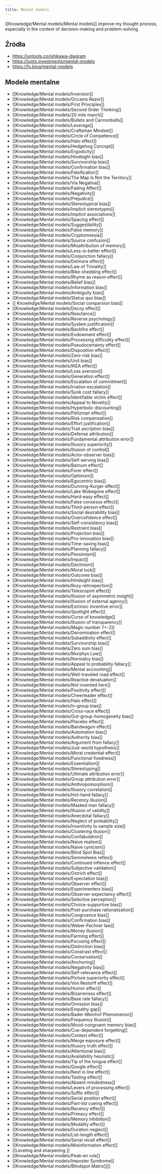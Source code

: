 ```yaml
---
title: Mental models
---
```


[[Knowledge/Mental models/Mental models]] improve my thought process, especially in the context of decision-making and problem-solving.


## Źródła
- https://untools.co/ishikawa-diagram
- https://junto.investments/mental-models
- https://fs.blog/mental-models

## Modele mentalne
- [[Knowledge/Mental models/Inversion]]
- [[Knowledge/Mental models/Occams Razor]]
- [[Knowledge/Mental models/First Principles]]
- [[Knowledge/Mental models/Second Order Thinking]]
- [[Knowledge/Mental models/20 mile march]]
- [[Knowledge/Mental models/Bullets and Cannonballs]]
- [[Knowledge/Mental models/Leverage]]
- [[Knowledge/Mental models/Craftsman Mindset]]
- [[Knowledge/Mental models/Circle of Competence]]
- [[Knowledge/Mental models/Halo effect]]
- [[Knowledge/Mental models/Hedgehog Concept]]
- [[Knowledge/Mental models/Ergodicity]]
- [[Knowledge/Mental models/Hindsight bias]]
- [[Knowledge/Mental models/Survivorship bias]]
- [[Knowledge/Mental models/Confirmation bias]]
- [[Knowledge/Mental models/Falsification]]
- [[Knowledge/Mental models/The Map Is Not the Territory]]
- [[Knowledge/Mental models/Via Negativa]]
- [[Knowledge/Mental models/Fading Affect]]
- [[Knowledge/Mental models/Negativity]]
- [[Knowledge/Mental models/Prejudice]]
- [[Knowledge/Mental models/Stereotypical bias]]
- [[Knowledge/Mental models/Implicit stereotypes]]
- [[Knowledge/Mental models/Implicit associations]]
- [[Knowledge/Mental models/Spacing effect]]
- [[Knowledge/Mental models/Suggestibility]]
- [[Knowledge/Mental models/False memory]]
- [[Knowledge/Mental models/Cryptomnesia]]
- [[Knowledge/Mental models/Source confusion]]
- [[Knowledge/Mental models/Misattribution of memory]]
- [[Knowledge/Mental models/Less-is-better effect]]
- [[Knowledge/Mental models/Conjunction fallacy]]
- [[Knowledge/Mental models/Delmore effect]]
- [[Knowledge/Mental models/Law of Triviality]]
- [[Knowledge/Mental models/Bike-shedding effect]]
- [[Knowledge/Mental models/Rhyme as reason effect]]
- [[Knowledge/Mental models/Belief bias]]
- [[Knowledge/Mental models/Information bias]]
- [[Knowledge/Mental models/Ambiguity bias]]
- [[Knowledge/Mental models/Status quo bias]]
- [[ Knowledge/Mental models/Social comparsion bias]]
- [[Knowledge/Mental models/Decoy effect]]
- [[Knowledge/Mental models/Reactance]]
- [[Knowledge/Mental models/Reverse psychology]]
- [[Knowledge/Mental models/System justification]]
- [[Knowledge/Mental models/Backfire effect]]
- [[Knowledge/Mental models/Endowment effect]]
- [[Knowledge/Mental models/Processing difficulity effect]]
- [[Knowledge/Mental models/Pseudocertainty effect]]
- [[Knowledge/Mental models/Disposition effect]]
- [[Knowledge/Mental models/Zero-risk bias]]
- [[Knowledge/Mental models/Unit bias]]
- [[Knowledge/Mental models/IKEA effect]]
- [[Knowledge/Mental models/Loss aversion]]
- [[Knowledge/Mental models/Generation effect]]
- [[Knowledge/Mental models/Escalation of commitment]]
- [[Knowledge/Mental models/Irration escalation]]
- [[Knowledge/Mental models/Sunk cost fallacy]]
- [[Knowledge/Mental models/Identifable victim effect]]
- [[Knowledge/Mental models/Appeal to Novelty]]
- [[Knowledge/Mental models/Hyperbolic discounting]]
- [[Knowledge/Mental models/Peltzman effect]]
- [[Knowledge/Mental models/Risk compensation]]
- [[Knowledge/Mental models/Effort justification]]
- [[Knowledge/Mental models/Trait ascription bias]]
- [[Knowledge/Mental models/Defense attribution]]
- [[Knowledge/Mental models/Fundamental attribution error]]
- [[Knowledge/Mental models/Illusory superiority]]
- [[Knowledge/Mental models/Illusion of control]]
- [[Knowledge/Mental models/Actor-observer bias]]
- [[Knowledge/Mental models/Self-serving bias]]
- [[Knowledge/Mental models/Barnum effect]]
- [[Knowledge/Mental models/Forer effect]]
- [[Knowledge/Mental models/Optimism]]
- [[Knowledge/Mental models/Egocentric bias]]
- [[Knowledge/Mental models/Dunning-Kurger effect]]
- [[Knowledge/Mental models/Lake Wobegone effect]]
- [[Knowledge/Mental models/Hard-easy effect]]
- [[Knowledge/Mental models/False consesus effect]]
- [[Knowledge/Mental models/Third-person effect]]
- [[Knowledge/Mental models/Social desirability bias]]
- [[Knowledge/Mental models/Overcofidence effect]]
- [[Knowledge/Mental models/Self-consistency bias]]
- [[Knowledge/Mental models/Restraint bias]]
- [[Knowledge/Mental models/Projection bias]]
- [[Knowledge/Mental models/Pro-innovation bias]]
- [[Knowledge/Mental models/Time-saving bias]]
- [[Knowledge/Mental models/Planning fallacy]]
- [[Knowledge/Mental models/Pessimism]]
- [[Knowledge/Mental models/Impact]]
- [[Knowledge/Mental models/Declinism]]
- [[Knowledge/Mental models/Moral luck]]
- [[Knowledge/Mental models/Outcome bias]]
- [[Knowledge/Mental models/Hindsight bias]]
- [[Knowledge/Mental models/Rosy retrospection]]
- [[Knowledge/Mental models/Telescopint effect]]
- [[Knowledge/Mental models/Illusion of asymmetric insight]]
- [[Knowledge/Mental models/Illusion of external agency]]
- [[Knowledge/Mental models/Extrinsic incentive error]]
- [[Knowledge/Mental models/Spotlight effect]]
- [[Knowledge/Mental models/Curse of knowledge]]
- [[Knowledge/Mental models/Illusion of transparency]]
- [[Knowledge/Mental models/Magic number 7+-2]]
- [[Knowledge/Mental models/Denomination effect]]
- [[Knowledge/Mental models/Subaddivity effect]]
- [[Knowledge/Mental models/Survivorship bias]]
- [[Knowledge/Mental models/Zero sum bias]]
- [[Knowledge/Mental models/Murphys Law]]
- [[Knowledge/Mental models/Normalcy bias]]
- [[Knowledge/Mental models/Appeal to probability fallacy]]
- [[Knowledge/Mental models/Mental accounting]]
- [[Knowledge/Mental models/Well-traveled road effect]]
- [[Knowledge/Mental models/Reactive devaluation]]
- [[Knowledge/Mental models/Not invented here]]
- [[Knowledge/Mental models/Positivity effect]]
- [[Knowledge/Mental models/Cheerleader effect]]
- [[Knowledge/Mental models/Halo effect]]
- [[Knowledge/Mental models/In-group bias]]
- [[Knowledge/Mental models/Cross-race effect]]
- [[Knowledge/Mental models/Out-group-homogeneity bias]]
- [[Knowledge/Mental models/Placebo effect]]
- [[Knowledge/Mental models/Bandwagon effect]]
- [[Knowledge/Mental models/Automation bias]]
- [[Knowledge/Mental models/Authority bias]]
- [[Knowledge/Mental models/Argument from fallacy]]
- [[Knowledge/Mental models/Just-world hypothesis]]
- [[Knowledge/Mental models/Moral credential effect]]
- [[Knowledge/Mental models/Functional fixedness]]
- [[Knowledge/Mental models/Essentialism]]
- [[Knowledge/Mental models/Stereotyping]]
- [[Knowledge/Mental models/Ultimate attribution error]]
- [[Knowledge/Mental models/Group attribution error]]
- [[Knowledge/Mental models/Anthropomorphism]]
- [[Knowledge/Mental models/Illusory correlation]]
- [[Knowledge/Mental models/Hot-hand fallacy]]
- [[Knowledge/Mental models/Recency illusion]]
- [[Knowledge/Mental models/Masked man fallacy]]
- [[Knowledge/Mental models/Illusion of validity]]
- [[Knowledge/Mental models/Anecdotal fallacy]]
- [[Knowledge/Mental models/Neglect of probability]]
- [[Knowledge/Mental models/Insentivity to sample size]]
- [[Knowledge/Mental models/Clustering illusion]]
- [[Knowledge/Mental models/Confabulation]]
- [[Knowledge/Mental models/Naive realism]]
- [[Knowledge/Mental models/Naive cynicism]]
- [[Knowledge/Mental models/Blind Spot Bias]]
- [[Knowledge/Mental models/Semmelweis reflex]]
- [[Knowledge/Mental models/Continued inflence effect]]
- [[Knowledge/Mental models/Subjective validation]]
- [[Knowledge/Mental models/Ostrich effect]]
- [[Knowledge/Mental models/Expectation bias]]
- [[Knowledge/Mental models/Observer effect]]
- [[Knowledge/Mental models/Experimenters bias]]
- [[Knowledge/Mental models/Observer-expectancy effect]]
- [[Knowledge/Mental models/Selective perception]]
- [[Knowledge/Mental models/Choice-supportive bias]]
- [[Knowledge/Mental models/Post-purchase rationalization]]
- [[Knowledge/Mental models/Congruence bias]]
- [[Knowledge/Mental models/Confirmation bias]]
- [[Knowledge/Mental models/Weber-Fechner law]]
- [[Knowledge/Mental models/Money illusion]]
- [[Knowledge/Mental models/Farming effect]]
- [[Knowledge/Mental models/Focusing effect]]
- [[Knowledge/Mental models/Distinction bias]]
- [[Knowledge/Mental models/Constrast effect]]
- [[Knowledge/Mental models/Conservatism]]
- [[Knowledge/Mental models/Anchoring]]
- [[Knowledge/Mental models/Negativity bias]]
- [[Knowledge/Mental models/Self-relevance effect]]
- [[Knowledge/Mental models/Picture superiority effect]]
- [[Knowledge/Mental models/Von Restorff effect]]
- [[Knowledge/Mental models/Humor effect]]
- [[Knowledge/Mental models/Bizarreness effect]]
- [[Knowledge/Mental models/Base rate fallacy]]
- [[Knowledge/Mental models/Omission bias]]
- [[Knowledge/Mental models/Empathy gap]]
- [[Knowledge/Mental models/Bader-Meinhof Phenomenon]]
- [[Knowledge/Mental models/Frequency illusion]]
- [[Knowledge/Mental models/Mood-congruent memory bias]]
- [[Knowledge/Mental models/Cue-dependent forgetting]]
- [[Knowledge/Mental models/Context effect]]
- [[Knowledge/Mental models/Merge exposure effect]]
- [[Knowledge/Mental models/Illusory truth effect]]
- [[Knowledge/Mental models/Attentional bias]]
- [[Knowledge/Mental models/Availability heurisitc]]
- [[Knowledge/Mental models/Tip of the tongue effect]]
- [[Knowledge/Mental models/Google effect]]
- [[Knowledge/Mental models/Next  in line effect]]
- [[Knowledge/Mental models/Testing effect]]
- [[Knowledge/Mental models/Absent-mindedness]]
- [[Knowledge/Mental models/Levers of processing effect]]
- [[Knowledge/Mental models/Suffix effect]]
- [[Knowledge/Mental models/Serial position effect]]
- [[Knowledge/Mental models/Part-list cueing effect]]
- [[Knowledge/Mental models/Recency effect]]
- [[Knowledge/Mental models/Primacy effect]]
- [[Knowledge/Mental models/Memory inhibition]]
- [[Knowledge/Mental models/Modality effect]]
- [[Knowledge/Mental models/Duration neglect]]
- [[Knowledge/Mental models/List-length effect]]
- [[Knowledge/Mental models/Serial recall effect]]
- [[Knowledge/Mental models/Misinformation effect]]
- [[Leveling and sharpening ]]
- [[Knowledge/Mental models/Peak-en rule]]
- [[Knowledge/Mental models/Imposter Syndrome]]
- [[Knowledge/Mental models/Blindspot Matrix]]]]